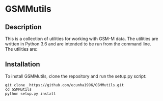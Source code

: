 # GSMMutils


## Description

This is a collection of utilities for working with GSM-M data.  The utilities are written in Python 3.6 and are intended to be run from the command line.  The utilities are:


## Installation

To install GSMMutils, clone the repository and run the setup.py script:

```
git clone  https://github.com/ecunha1996/GSMMutils.git
cd GSMMutils
python setup.py install
```

